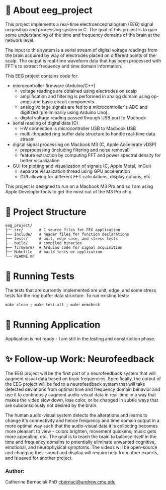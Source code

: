 
# 🧠 About eeg_project

This project implements a real-time electroencephalogram (EEG) signal acquisition and 
processing system in C.  The goal of this project is to gain some understanding of the
time and frequency domains of the brain at the network level. 

The input to this system is a serial stream of digital voltage readings from the brain
acquired by way of electrodes placed on different points of the scalp. The output is
real-time waveform data that has been processed with FFT's to extract frequency and time
domain information.

This EEG project contains code for:
- microcontroller firmware (Arduino/C++)
   - voltage readings are obtained using electrodes on scalp
   - amplification and filtering is performed in analog domain using op-amps and basic circuit components
   - analog voltage signals are fed to a microcontroller's ADC and digitized (preliminarily using Arduino Uno)
   - digital voltage reading passed through USB port to Macbook
- serial reading of digital data (C)
   - HW connection is microcontroller USB to Macbook USB
   - multi-threaded ring buffer data structure to handle real-time data stream
- digital signal processing on Macbook M3 (C, Apple Accelerate vDSP)
   - preprocessing (including filtering and noise removal)
   - feature extraction by computing FFT and power spectral density for better visualization
- GUI for plotting and visualization of signals (C, Apple Metal, ImGui)
   - separate visualization thread using GPU acceleration 
   - GUI allowing for different FFT calculations, display options, etc.

This project is designed to run on a Macbook M3 Pro and so I am using Apple Developer tools
to get the most out of the M3 Pro chip. 

# 🌲 Project Structure
```
eeg_project/ 
├── src/       # C source files for EEG application
├── include/   # header files for function declarations
├── tests/     # unit, edge case, and stress tests 
├── build/     # compiled binaries
├── firmware/  # Arduino code for signal acquisition
├── Makefile   # build tests or application
└── README.md 
```

# 🤔 Running Tests 
The tests that are currently implemented are unit, edge, and some stress tests for the ring buffer data structure. 
To run existing tests:

`make clean ; make test-all ; make memcheck`

# 🚀 Running Application
Application is not ready - I am still in the testing and construction phase.

# ✨ Follow-up Work: Neurofeedback
The EEG project will be the first part of a neurofeedback system that will augment visual
data based on brain frequencies. Specifically, the output of the EEG project will be fed
to a neurofeedback system that will take detected deviations from optimal time and frequency
domain behavior and use it to continously augment audio-visual data in real-time in a way that
makes the video slow down, lose color, or be changed in subtle ways that are subconsciously 
not desired by the brain. 

The human audio-visual system detects the alterations and learns to 
change it's connectivity and hence frequency and time domain output in a more optimal way such 
that the audio-visual data it is collecting becomes more pleasant to view - colors brighten,
movement quickens, music gets more appealing, etc.  The goal is to teach the brain to balance
itself in the time and frequency domains to potentially eliminate unwanted cognitive, emotional, 
and neurophysical symptoms.  The videos will be open-source and changing their sound and display
will require help from other experts, and is saved for another project.

### Author: 
Catherine Bernaciak PhD
cbernaci@andrew.cmu.edu











